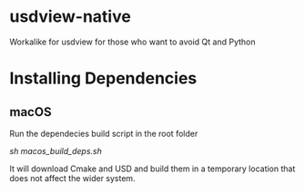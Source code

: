 # usdview-native
Workalike for usdview for those who want to avoid Qt and Python

Installing Dependencies
=======================

macOS
-----

Run the dependecies build script in the root folder

*sh macos_build_deps.sh*

It will download Cmake and USD and build them in a temporary location
that does not affect the wider system.
